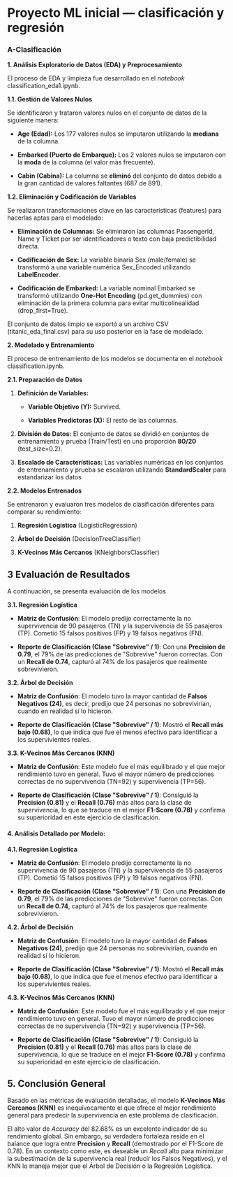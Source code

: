 # Proyecto ML inicial — clasificación y regresión

### A-Clasificación
**1. Análisis Exploratorio de Datos (EDA) y Preprocesamiento**

El proceso de EDA y limpieza fue desarrollado en el *notebook*
classification_eda1.ipynb.

**1.1. Gestión de Valores Nulos**

Se identificaron y trataron valores nulos en el conjunto de datos de la
siguiente manera:

- **Age (Edad):** Los 177 valores nulos se imputaron utilizando la
  **mediana** de la columna.

- **Embarked (Puerto de Embarque):** Los 2 valores nulos se imputaron
  con la **moda** de la columna (el valor más frecuente).

- **Cabin (Cabina):** La columna se **eliminó** del conjunto de datos
  debido a la gran cantidad de valores faltantes (687 de 891).

**1.2. Eliminación y Codificación de Variables**

Se realizaron transformaciones clave en las características (features)
para hacerlas aptas para el modelado:

- **Eliminación de Columnas:** Se eliminaron las columnas PassengerId,
  Name y Ticket por ser identificadores o texto con baja predictibilidad
  directa.

- **Codificación de Sex:** La variable binaria Sex (male/female) se
  transformó a una variable numérica Sex_Encoded utilizando
  **LabelEncoder**.

- **Codificación de Embarked:** La variable nominal Embarked se
  transformó utilizando **One-Hot Encoding** (pd.get_dummies) con
  eliminación de la primera columna para evitar multicolinealidad
  (drop_first=True).

El conjunto de datos limpio se exportó a un archivo CSV
(titanic_eda_final.csv) para su uso posterior en la fase de modelado.

**2. Modelado y Entrenamiento**

El proceso de entrenamiento de los modelos se documenta en el *notebook*
classification.ipynb.

**2.1. Preparación de Datos**

1.  **Definición de Variables:**

    - **Variable Objetivo (Y):** Survived.

    - **Variables Predictoras (X):** El resto de las columnas.

2.  **División de Datos:** El conjunto de datos se dividió en conjuntos
    de entrenamiento y prueba (Train/Test) en una proporción **80/20**
    (test_size=0.2).

3.  **Escalado de Características:** Las variables numéricas en los
    conjuntos de entrenamiento y prueba se escalaron utilizando
    **StandardScaler** para estandarizar los datos

**2.2. Modelos Entrenados**

Se entrenaron y evaluaron tres modelos de clasificación diferentes para
comparar su rendimiento:

1.  **Regresión Logística** (LogisticRegression)

2.  **Árbol de Decisión** (DecisionTreeClassifier)

3.  **K-Vecinos Más Cercanos** (KNeighborsClassifier)

## 3 Evaluación de Resultados 

A continuación, se presenta evaluación de los modelos

**3.1. Regresión Logística**

- **Matriz de Confusión**: El modelo predijo correctamente la no
  supervivencia de 90 pasajeros (TN) y la supervivencia de 55 pasajeros
  (TP). Cometió 15 falsos positivos (FP) y 19 falsos negativos (FN).

- **Reporte de Clasificación (Clase \"Sobrevive\" / 1)**: Con una
  **Precision de 0.79**, el 79% de las predicciones de \"Sobrevive\"
  fueron correctas. Con un **Recall de 0.74**, capturó al 74% de los
  pasajeros que realmente sobrevivieron.

**3.2. Árbol de Decisión**

- **Matriz de Confusión**: El modelo tuvo la mayor cantidad de **Falsos
  Negativos (24)**, es decir, predijo que 24 personas no sobrevivirían,
  cuando en realidad sí lo hicieron.

- **Reporte de Clasificación (Clase \"Sobrevive\" / 1)**: Mostró el
  **Recall más bajo (0.68)**, lo que indica que fue el menos efectivo
  para identificar a los supervivientes reales.

**3.3. K-Vecinos Más Cercanos (KNN)**

- **Matriz de Confusión**: Este modelo fue el más equilibrado y el que
  mejor rendimiento tuvo en general. Tuvo el mayor número de
  predicciones correctas de no supervivencia (TN=92) y supervivencia
  (TP=56).

- **Reporte de Clasificación (Clase \"Sobrevive\" / 1)**: Consiguió la
  **Precision (0.81)** y el **Recall (0.76)** más altos para la clase de
  supervivencia, lo que se traduce en el mejor **F1-Score (0.78)** y
  confirma su superioridad en este ejercicio de clasificación.

#### **4. Análisis Detallado por Modelo:** 
**4.1. Regresión Logística**

- **Matriz de Confusión**: El modelo predijo correctamente la no
  supervivencia de 90 pasajeros (TN) y la supervivencia de 55 pasajeros
  (TP). Cometió 15 falsos positivos (FP) y 19 falsos negativos (FN).

- **Reporte de Clasificación (Clase \"Sobrevive\" / 1)**: Con una
  **Precision de 0.79**, el 79% de las predicciones de \"Sobrevive\"
  fueron correctas. Con un **Recall de 0.74**, capturó al 74% de los
  pasajeros que realmente sobrevivieron.

**4.2. Árbol de Decisión**

- **Matriz de Confusión**: El modelo tuvo la mayor cantidad de **Falsos
  Negativos (24)**, predijo que 24 personas no sobrevivirían, cuando en
  realidad sí lo hicieron.

- **Reporte de Clasificación (Clase \"Sobrevive\" / 1)**: Mostró el
  **Recall más bajo (0.68)**, lo que indica que fue el menos efectivo
  para identificar a los supervivientes reales.

**4.3. K-Vecinos Más Cercanos (KNN)**

- **Matriz de Confusión**: Este modelo fue el más equilibrado y el que
  mejor rendimiento tuvo en general. Tuvo el mayor número de
  predicciones correctas de no supervivencia (TN=92) y supervivencia
  (TP=56).

- **Reporte de Clasificación (Clase \"Sobrevive\" / 1)**: Consiguió la
  **Precision (0.81)** y el **Recall (0.76)** más altos para la clase de
  supervivencia, lo que se traduce en el mejor **F1-Score (0.78)** y
  confirma su superioridad en este ejercicio de clasificación.

## 5. Conclusión General  

Basado en las métricas de evaluación detalladas, el modelo **K-Vecinos
Más Cercanos (KNN)** es inequívocamente el que ofrece el mejor
rendimiento general para predecir la supervivencia en este problema de
clasificación.

El alto valor de *Accuracy* del 82.68% es un excelente indicador de su
rendimiento global. Sin embargo, su verdadera fortaleza reside en el
balance que logra entre **Precision** y **Recall** (demostrado por el
F1-Score de 0.78). En un contexto como este, es deseable un *Recall*
alto para minimizar la subestimación de la supervivencia real (reducir
los Falsos Negativos), y el KNN lo maneja mejor que el Árbol de Decisión
o la Regresión Logística.



